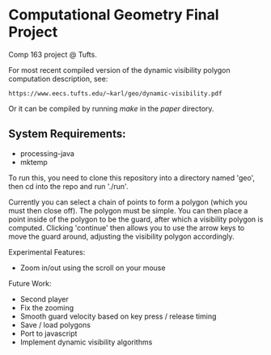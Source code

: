 Computational Geometry Final Project
====================================

Comp 163 project @ Tufts.

For most recent compiled version of the dynamic visibility polygon
computation description, see:

    https://www.eecs.tufts.edu/~karl/geo/dynamic-visibility.pdf

Or it can be compiled by running *make* in the *paper* directory.

System Requirements:
--------------------
- processing-java
- mktemp

To run this, you need to clone this repository into a directory
named 'geo', then cd into the repo and run './run'.

Currently you can select a chain of points to form a polygon
(which you must then close off). The polygon must be
simple. You can then place a point inside of the polygon to
be the guard, after which a visibility polygon is computed.
Clicking 'continue' then allows you to use the arrow keys to
move the guard around, adjusting the visibility polygon
accordingly.

Experimental Features:
- Zoom in/out using the scroll on your mouse

Future Work:
- Second player
- Fix the zooming
- Smooth guard velocity based on key press / release timing
- Save / load polygons
- Port to javascript
- Implement dynamic visibility algorithms

